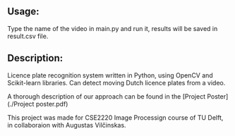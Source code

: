 ## Usage:
Type the name of the video in main.py and run it, results will be saved in result.csv file.

## Description:
Licence plate recognition system written in Python, using OpenCV and Scikit-learn libraries. Can detect moving Dutch licence plates from a video.

A thorough description of our approach can be found in the [Project Poster](./Project poster.pdf)

This project was made for CSE2220 Image Processign course of TU Delft, in collaboraion with Augustas Vilčinskas.
